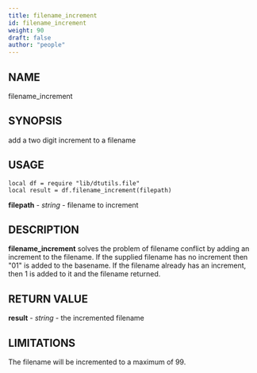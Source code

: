 ```yaml
---
title: filename_increment
id: filename_increment
weight: 90
draft: false
author: "people"
---
```


## NAME

filename_increment

## SYNOPSIS

add a two digit increment to a filename

## USAGE
```
local df = require "lib/dtutils.file"
local result = df.filename_increment(filepath)
```
**filepath** - _string_ - filename to increment

## DESCRIPTION

**filename_increment** solves the problem of filename conflict by adding an 
increment to the filename.  If the supplied filename has no increment then 
"01" is added to the basename.  If the filename already has an increment, then
1 is added to it and the filename returned.

## RETURN VALUE

**result** - _string_ - the incremented filename

## LIMITATIONS

The filename will be incremented to a maximum of 99.

